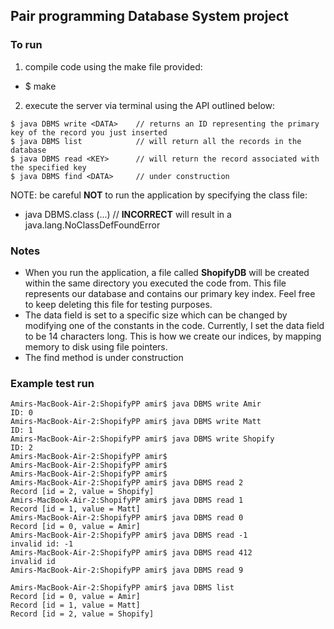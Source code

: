 ## Pair programming Database System project

### To run

1. compile code using the make file provided:
  * $ make 
2. execute the server via terminal using the API outlined below:
```
$ java DBMS write <DATA>    // returns an ID representing the primary key of the record you just inserted
$ java DBMS list            // will return all the records in the database 
$ java DBMS read <KEY>      // will return the record associated with the specified key 
$ java DBMS find <DATA>     // under construction
```
NOTE: be careful **NOT** to run the application by specifying the class file: 
* java DBMS.class (...) // **INCORRECT** will result in a java.lang.NoClassDefFoundError

### Notes

* When you run the application, a file called **ShopifyDB** will be created within the same directory you executed the code from. This file represents our database and contains our primary key index. Feel free to keep deleting this file for testing purposes.
* The data field is set to a specific size which can be changed by modifying one of the constants in the code. Currently, I set the data field to be 14 characters long. This is how we create our indices, by mapping memory to disk using file pointers. 
* The find method is under construction

### Example test run
```
Amirs-MacBook-Air-2:ShopifyPP amir$ java DBMS write Amir
ID: 0
Amirs-MacBook-Air-2:ShopifyPP amir$ java DBMS write Matt
ID: 1
Amirs-MacBook-Air-2:ShopifyPP amir$ java DBMS write Shopify
ID: 2
Amirs-MacBook-Air-2:ShopifyPP amir$ 
Amirs-MacBook-Air-2:ShopifyPP amir$ 
Amirs-MacBook-Air-2:ShopifyPP amir$ 
Amirs-MacBook-Air-2:ShopifyPP amir$ java DBMS read 2
Record [id = 2, value = Shopify]
Amirs-MacBook-Air-2:ShopifyPP amir$ java DBMS read 1
Record [id = 1, value = Matt]
Amirs-MacBook-Air-2:ShopifyPP amir$ java DBMS read 0
Record [id = 0, value = Amir]
Amirs-MacBook-Air-2:ShopifyPP amir$ java DBMS read -1
invalid id: -1
Amirs-MacBook-Air-2:ShopifyPP amir$ java DBMS read 412
invalid id
Amirs-MacBook-Air-2:ShopifyPP amir$ java DBMS read 9

Amirs-MacBook-Air-2:ShopifyPP amir$ java DBMS list
Record [id = 0, value = Amir]
Record [id = 1, value = Matt]
Record [id = 2, value = Shopify]

```





